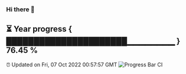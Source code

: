 ### Hi there 👋
⏳ Year progress { ██████████████████████▁▁▁▁▁▁▁▁ } 76.45 %
---
⏰ Updated on Fri, 07 Oct 2022 00:57:57 GMT
![Progress Bar CI](https://github.com/Moyi321/Moyi321/workflows/Progress%20Bar%20CI/badge.svg)
